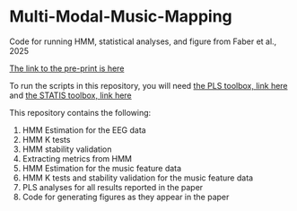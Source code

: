 # Multi-Modal-Music-Mapping
Code for running HMM, statistical analyses, and figure from Faber et al., 2025

[The link to the pre-print is here](https://www.biorxiv.org/content/10.1101/2023.07.05.547865v2/)

To run the scripts in this repository, you will need [the PLS toolbox, link here](https://github.com/McIntosh-Lab/PLS) and [the STATIS toolbox, link here](https://github.com/fabsarah/STATIS/wiki/User-Guide)

This repository contains the following:
1. HMM Estimation for the EEG data
2. HMM K tests
3. HMM stability validation
4. Extracting metrics from HMM
5. HMM Estimation for the music feature data
6. HMM K tests and stability validation for the music feature data
7. PLS analyses for all results reported in the paper
8. Code for generating figures as they appear in the paper
